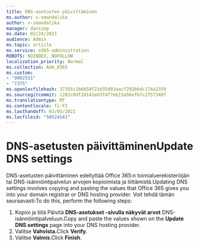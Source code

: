 ```yaml
---
title: DNS-asetusten päivittäminen
ms.author: v-smandalika
author: v-smandalika
manager: dansimp
ms.date: 02/24/2021
audience: Admin
ms.topic: article
ms.service: o365-administration
ROBOTS: NOINDEX, NOFOLLOW
localization_priority: Normal
ms.collection: Adm_O365
ms.custom:
- "9002531"
- "7375"
ms.openlocfilehash: 37355c1b6658f21d35d03aacf292bbdc174a2359
ms.sourcegitcommit: c202c0df2d141e63f4f7eb13a56efbfc2f57348f
ms.translationtype: MT
ms.contentlocale: fi-FI
ms.lasthandoff: 03/05/2021
ms.locfileid: "50524541"
---
```

# <a name="update-dns-settings"></a><span data-ttu-id="0b8a5-102">DNS-asetusten päivittäminen</span><span class="sxs-lookup"><span data-stu-id="0b8a5-102">Update DNS settings</span></span>

<span data-ttu-id="0b8a5-103">DNS-asetusten päivittäminen edellyttää Office 365:n toimialuerekisteröijän tai DNS-isännöintipalvelun arvojen kopioimista ja liittämistä.</span><span class="sxs-lookup"><span data-stu-id="0b8a5-103">Updating DNS settings involves copying and pasting the values that Office 365 gives you into your domain registrar or DNS hosting provider.</span></span> <span data-ttu-id="0b8a5-104">Voit tehdä tämän seuraavasti:</span><span class="sxs-lookup"><span data-stu-id="0b8a5-104">To do this, perform the following steps:</span></span>

1. <span data-ttu-id="0b8a5-105">Kopioi ja liitä Päivitä **DNS-asetukset -sivulla näkyvät arvot** DNS-isännöintipalveluun.</span><span class="sxs-lookup"><span data-stu-id="0b8a5-105">Copy and paste the values shown on the **Update DNS settings** page into your DNS hosting provider.</span></span>
2. <span data-ttu-id="0b8a5-106">Valitse **Vahvista.**</span><span class="sxs-lookup"><span data-stu-id="0b8a5-106">Click **Verify**.</span></span>
3. <span data-ttu-id="0b8a5-107">Valitse **Valmis**.</span><span class="sxs-lookup"><span data-stu-id="0b8a5-107">Click **Finish**.</span></span>